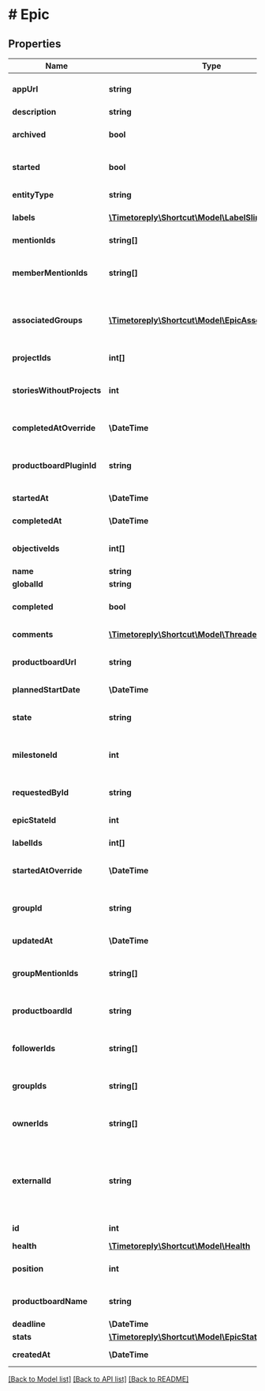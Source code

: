 # # Epic

## Properties

Name | Type | Description | Notes
------------ | ------------- | ------------- | -------------
**appUrl** | **string** | The Shortcut application url for the Epic. |
**description** | **string** | The Epic&#39;s description. |
**archived** | **bool** | True/false boolean that indicates whether the Epic is archived or not. |
**started** | **bool** | A true/false boolean indicating if the Epic has been started. |
**entityType** | **string** | A string description of this resource. |
**labels** | [**\Timetoreply\Shortcut\Model\LabelSlim[]**](LabelSlim.md) | An array of Labels attached to the Epic. |
**mentionIds** | **string[]** | &#x60;Deprecated:&#x60; use &#x60;member_mention_ids&#x60;. |
**memberMentionIds** | **string[]** | An array of Member IDs that have been mentioned in the Epic description. |
**associatedGroups** | [**\Timetoreply\Shortcut\Model\EpicAssociatedGroup[]**](EpicAssociatedGroup.md) | An array containing Group IDs and Group-owned story counts for the Epic&#39;s associated groups. |
**projectIds** | **int[]** | The IDs of Projects related to this Epic. |
**storiesWithoutProjects** | **int** | The number of stories in this epic which are not associated with a project. |
**completedAtOverride** | **\DateTime** | A manual override for the time/date the Epic was completed. |
**productboardPluginId** | **string** | The ID of the associated productboard integration. |
**startedAt** | **\DateTime** | The time/date the Epic was started. |
**completedAt** | **\DateTime** | The time/date the Epic was completed. |
**objectiveIds** | **int[]** | An array of IDs for Objectives to which this epic is related. |
**name** | **string** | The name of the Epic. |
**globalId** | **string** |  |
**completed** | **bool** | A true/false boolean indicating if the Epic has been completed. |
**comments** | [**\Timetoreply\Shortcut\Model\ThreadedComment[]**](ThreadedComment.md) | A nested array of threaded comments. |
**productboardUrl** | **string** | The URL of the associated productboard feature. |
**plannedStartDate** | **\DateTime** | The Epic&#39;s planned start date. |
**state** | **string** | &#x60;Deprecated&#x60; The workflow state that the Epic is in. |
**milestoneId** | **int** | &#x60;Deprecated&#x60; The ID of the Objective this Epic is related to. Use &#x60;objective_ids&#x60;. |
**requestedById** | **string** | The ID of the Member that requested the epic. |
**epicStateId** | **int** | The ID of the Epic State. |
**labelIds** | **int[]** | An array of Label ids attached to the Epic. |
**startedAtOverride** | **\DateTime** | A manual override for the time/date the Epic was started. |
**groupId** | **string** | &#x60;Deprecated&#x60; The ID of the group to associate with the epic. Use &#x60;group_ids&#x60;. |
**updatedAt** | **\DateTime** | The time/date the Epic was updated. |
**groupMentionIds** | **string[]** | An array of Group IDs that have been mentioned in the Epic description. |
**productboardId** | **string** | The ID of the associated productboard feature. |
**followerIds** | **string[]** | An array of UUIDs for any Members you want to add as Followers on this Epic. |
**groupIds** | **string[]** | An array of UUIDS for Groups to which this Epic is related. |
**ownerIds** | **string[]** | An array of UUIDs for any members you want to add as Owners on this new Epic. |
**externalId** | **string** | This field can be set to another unique ID. In the case that the Epic has been imported from another tool, the ID in the other tool can be indicated here. |
**id** | **int** | The unique ID of the Epic. |
**health** | [**\Timetoreply\Shortcut\Model\Health**](Health.md) |  | [optional]
**position** | **int** | The Epic&#39;s relative position in the Epic workflow state. |
**productboardName** | **string** | The name of the associated productboard feature. |
**deadline** | **\DateTime** | The Epic&#39;s deadline. |
**stats** | [**\Timetoreply\Shortcut\Model\EpicStats**](EpicStats.md) |  |
**createdAt** | **\DateTime** | The time/date the Epic was created. |

[[Back to Model list]](../../README.md#models) [[Back to API list]](../../README.md#endpoints) [[Back to README]](../../README.md)
